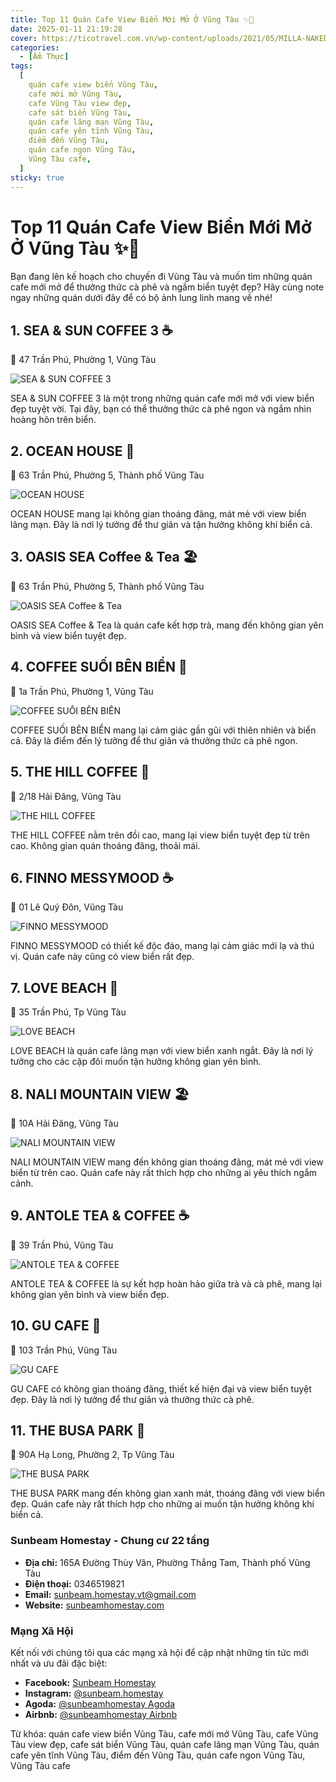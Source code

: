 ```yaml
---
title: Top 11 Quán Cafe View Biển Mới Mở Ở Vũng Tàu ✨🌊
date: 2025-01-11 21:19:28
cover: https://ticotravel.com.vn/wp-content/uploads/2021/05/MILLA-NAKEDSOUL-11-Nhung-quan-cafe-tai-Vung-Tau-co-view-bien-dep-het-y.jpg
categories:
  - [Ẩm Thực]
tags:
  [
    quán cafe view biển Vũng Tàu,
    cafe mới mở Vũng Tàu,
    cafe Vũng Tàu view đẹp,
    cafe sát biển Vũng Tàu,
    quán cafe lãng mạn Vũng Tàu,
    quán cafe yên tĩnh Vũng Tàu,
    điểm đến Vũng Tàu,
    quán cafe ngon Vũng Tàu,
    Vũng Tàu cafe,
  ]
sticky: true
---
```


# Top 11 Quán Cafe View Biển Mới Mở Ở Vũng Tàu ✨🌊

Bạn đang lên kế hoạch cho chuyến đi Vũng Tàu và muốn tìm những quán cafe mới mở để thưởng thức cà phê và ngắm biển tuyệt đẹp? Hãy cùng note ngay những quán dưới đây để có bộ ảnh lung linh mang về nhé!

## 1. SEA & SUN COFFEE 3 ☕

📍 47 Trần Phú, Phường 1, Vũng Tàu

![SEA & SUN COFFEE 3](https://anchoivungtau.vn/wp-content/uploads/2023/12/h18-1.jpeg "SEA & SUN COFFEE 3")

SEA & SUN COFFEE 3 là một trong những quán cafe mới mở với view biển đẹp tuyệt vời. Tại đây, bạn có thể thưởng thức cà phê ngon và ngắm nhìn hoàng hôn trên biển.

## 2. OCEAN HOUSE 🌅

📍 63 Trần Phú, Phường 5, Thành phố Vũng Tàu

![OCEAN HOUSE](https://mia.vn/media/uploads/blog-du-lich/Ocean-house-vung-tau-nha-hang-ngam-hoang-hon-sieu-dep-04-1634051712.jpg "OCEAN HOUSE")

OCEAN HOUSE mang lại không gian thoáng đãng, mát mẻ với view biển lãng mạn. Đây là nơi lý tưởng để thư giãn và tận hưởng không khí biển cả.

## 3. OASIS SEA Coffee & Tea 🏖️

📍 63 Trần Phú, Phường 5, Thành phố Vũng Tàu

![OASIS SEA Coffee & Tea](https://123vungtau.com/wp-content/uploads/2023/06/355282800_227252696854233_5633254804274074470_n-2-1024x768.webp "OASIS SEA Coffee & Tea")

OASIS SEA Coffee & Tea là quán cafe kết hợp trà, mang đến không gian yên bình và view biển tuyệt đẹp.

## 4. COFFEE SUỐI BÊN BIỂN 🌊

📍 1a Trần Phú, Phường 1, Vũng Tàu

![COFFEE SUỐI BÊN BIỂN](https://anchoivungtau.vn/wp-content/uploads/2024/05/ca-phe-suoi-ben-bien-2.jpg "COFFEE SUỐI BÊN BIỂN")

COFFEE SUỐI BÊN BIỂN mang lại cảm giác gần gũi với thiên nhiên và biển cả. Đây là điểm đến lý tưởng để thư giãn và thưởng thức cà phê ngon.

## 5. THE HILL COFFEE 🌅

📍 2/18 Hải Đăng, Vũng Tàu

![THE HILL COFFEE](https://123vungtau.com/wp-content/uploads/2023/05/image-18-1024x768.png "THE HILL COFFEE")

THE HILL COFFEE nằm trên đồi cao, mang lại view biển tuyệt đẹp từ trên cao. Không gian quán thoáng đãng, thoải mái.

## 6. FINNO MESSYMOOD ☕

📍 01 Lê Quý Đôn, Vũng Tàu

![FINNO MESSYMOOD](https://khamphavungtau.com/wp-content/uploads/2023/02/finno3.jpg "FINNO MESSYMOOD")

FINNO MESSYMOOD có thiết kế độc đáo, mang lại cảm giác mới lạ và thú vị. Quán cafe này cũng có view biển rất đẹp.

## 7. LOVE BEACH 🌊

📍 35 Trần Phú, Tp Vũng Tàu

![LOVE BEACH](https://vi.alongwalker.co/img/post_images/97fd7044496e0a81cc812884a4f042a8.jpg "LOVE BEACH")

LOVE BEACH là quán cafe lãng mạn với view biển xanh ngắt. Đây là nơi lý tưởng cho các cặp đôi muốn tận hưởng không gian yên bình.

## 8. NALI MOUNTAIN VIEW 🏖️

📍 10A Hải Đăng, Vũng Tàu

![NALI MOUNTAIN VIEW](https://i.ytimg.com/vi/AP_R6vgTr7I/maxresdefault.jpg "NALI MOUNTAIN VIEW")

NALI MOUNTAIN VIEW mang đến không gian thoáng đãng, mát mẻ với view biển từ trên cao. Quán cafe này rất thích hợp cho những ai yêu thích ngắm cảnh.

## 9. ANTOLE TEA & COFFEE ☕

📍 39 Trần Phú, Vũng Tàu

![ANTOLE TEA & COFFEE](https://blogger.googleusercontent.com/img/a/AVvXsEjFDhrl0JvojY3RxOw1dPvE4PsjJlU-p8GNgoicAZ0byd-xa0MV4sAj49FZnHkTEowYgU7IB2yvh015If--7KaguRbHp_vaSVqCNuKVXS-WpgdJ-J4Z0K5C1KK6ZboDHbjSrAfaBhb4Salei9x_f4fZDOSy2I3H-a3Pd01uM92cfy5ZLyplyZQhrXpd=w1600 "ANTOLE TEA & COFFEE")

ANTOLE TEA & COFFEE là sự kết hợp hoàn hảo giữa trà và cà phê, mang lại không gian yên bình và view biển đẹp.

## 10. GU CAFE 🌅

📍 103 Trần Phú, Vũng Tàu

![GU CAFE](https://anchoivungtau.vn/wp-content/uploads/2023/01/Gu_Cafe_Vung_Tau_09.jpeg "GU CAFE")

GU CAFE có không gian thoáng đãng, thiết kế hiện đại và view biển tuyệt đẹp. Đây là nơi lý tưởng để thư giãn và thưởng thức cà phê.

## 11. THE BUSA PARK 🌊

📍 90A Hạ Long, Phường 2, Tp Vũng Tàu

![THE BUSA PARK](https://statics.didau.com/image/2022/10/18/8ca7239533254f25a102f527e607301e.jpg "THE BUSA PARK")

THE BUSA PARK mang đến không gian xanh mát, thoáng đãng với view biển đẹp. Quán cafe này rất thích hợp cho những ai muốn tận hưởng không khí biển cả.

### Sunbeam Homestay - Chung cư 22 tầng

- **Địa chỉ:** 165A Đường Thùy Vân, Phường Thắng Tam, Thành phố Vũng Tàu
- **Điện thoại:** 0346519821
- **Email:** sunbeam.homestay.vt@gmail.com
- **Website:** [sunbeamhomestay.com](http://sunbeamhomestay.com)

### Mạng Xã Hội

Kết nối với chúng tôi qua các mạng xã hội để cập nhật những tin tức mới nhất và ưu đãi đặc biệt:

- **Facebook:** [Sunbeam Homestay](http://www.facebook.com/sunbeamhomestay)
- **Instagram:** [@sunbeam.homestay](https://www.instagram.com/sunbeam.homestay)
- **Agoda:** [@sunbeamhomestay Agoda](https://www.agoda.com/vi-vn/seaview-50m-from-beach-2-bedrooms-bluesea/hotel/vung-tau-vn.html?ds=kJ0zn2gFOIAcm%2FzB)
- **Airbnb:** [@sunbeamhomestay Airbnb](https://airbnb.com/h/sunbeam-homestay)

Từ khóa: quán cafe view biển Vũng Tàu, cafe mới mở Vũng Tàu, cafe Vũng Tàu view đẹp, cafe sát biển Vũng Tàu, quán cafe lãng mạn Vũng Tàu, quán cafe yên tĩnh Vũng Tàu, điểm đến Vũng Tàu, quán cafe ngon Vũng Tàu, Vũng Tàu cafe
